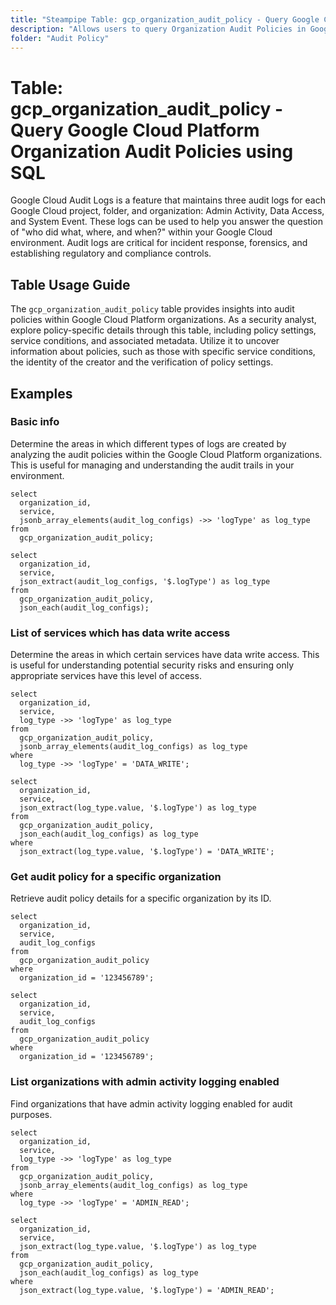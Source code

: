 ```yaml
---
title: "Steampipe Table: gcp_organization_audit_policy - Query Google Cloud Platform Organization Audit Policies using SQL"
description: "Allows users to query Organization Audit Policies in Google Cloud Platform, specifically the settings and configurations of all audit policies at the organization level, providing insights into compliance and security posture."
folder: "Audit Policy"
---
```


# Table: gcp_organization_audit_policy - Query Google Cloud Platform Organization Audit Policies using SQL

Google Cloud Audit Logs is a feature that maintains three audit logs for each Google Cloud project, folder, and organization: Admin Activity, Data Access, and System Event. These logs can be used to help you answer the question of "who did what, where, and when?" within your Google Cloud environment. Audit logs are critical for incident response, forensics, and establishing regulatory and compliance controls.

## Table Usage Guide

The `gcp_organization_audit_policy` table provides insights into audit policies within Google Cloud Platform organizations. As a security analyst, explore policy-specific details through this table, including policy settings, service conditions, and associated metadata. Utilize it to uncover information about policies, such as those with specific service conditions, the identity of the creator and the verification of policy settings.

## Examples

### Basic info
Determine the areas in which different types of logs are created by analyzing the audit policies within the Google Cloud Platform organizations. This is useful for managing and understanding the audit trails in your environment.

```sql+postgres
select
  organization_id,
  service,
  jsonb_array_elements(audit_log_configs) ->> 'logType' as log_type
from
  gcp_organization_audit_policy;
```

```sql+sqlite
select
  organization_id,
  service,
  json_extract(audit_log_configs, '$.logType') as log_type
from
  gcp_organization_audit_policy,
  json_each(audit_log_configs);
```

### List of services which has data write access
Determine the areas in which certain services have data write access. This is useful for understanding potential security risks and ensuring only appropriate services have this level of access.

```sql+postgres
select
  organization_id,
  service,
  log_type ->> 'logType' as log_type
from
  gcp_organization_audit_policy,
  jsonb_array_elements(audit_log_configs) as log_type
where
  log_type ->> 'logType' = 'DATA_WRITE';
```

```sql+sqlite
select
  organization_id,
  service,
  json_extract(log_type.value, '$.logType') as log_type
from
  gcp_organization_audit_policy,
  json_each(audit_log_configs) as log_type
where
  json_extract(log_type.value, '$.logType') = 'DATA_WRITE';
```

### Get audit policy for a specific organization
Retrieve audit policy details for a specific organization by its ID.

```sql+postgres
select
  organization_id,
  service,
  audit_log_configs
from
  gcp_organization_audit_policy
where
  organization_id = '123456789';
```

```sql+sqlite
select
  organization_id,
  service,
  audit_log_configs
from
  gcp_organization_audit_policy
where
  organization_id = '123456789';
```

### List organizations with admin activity logging enabled
Find organizations that have admin activity logging enabled for audit purposes.

```sql+postgres
select
  organization_id,
  service,
  log_type ->> 'logType' as log_type
from
  gcp_organization_audit_policy,
  jsonb_array_elements(audit_log_configs) as log_type
where
  log_type ->> 'logType' = 'ADMIN_READ';
```

```sql+sqlite
select
  organization_id,
  service,
  json_extract(log_type.value, '$.logType') as log_type
from
  gcp_organization_audit_policy,
  json_each(audit_log_configs) as log_type
where
  json_extract(log_type.value, '$.logType') = 'ADMIN_READ';
```
